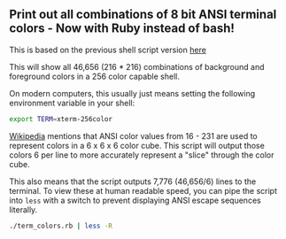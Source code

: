 
## Print out all combinations of 8 bit ANSI terminal colors - Now with Ruby instead of bash!

This is based on the previous shell script version [here](https://github.com/blitterated/term-colors)

This will show all 46,656 (216 * 216) combinations of background and foreground colors in a 256 color capable shell.

On modern computers, this usually just means setting the following environment variable in your shell:

   ```sh
   export TERM=xterm-256color
   ```

[Wikipedia](https://en.wikipedia.org/wiki/ANSI_escape_code#8-bit) mentions that ANSI color values from 16 - 231 are used to represent colors in a 6 x 6 x 6 color cube.
This script will output those colors 6 per line to more accurately represent a "slice" through the color cube.

This also means that the script outputs 7,776 (46,656/6) lines to the terminal. To view these at human readable speed, you can pipe the script into `less` with a switch to prevent displaying ANSI escape sequences literally.

   ```sh
   ./term_colors.rb | less -R
   ```
